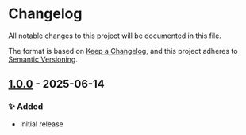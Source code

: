 # Changelog

All notable changes to this project will be documented in this file.

The format is based on [Keep a Changelog](https://keepachangelog.com/en/1.0.0/),
and this project adheres to [Semantic Versioning](https://semver.org/).

## [1.0.0] - 2025-06-14
### ✨ Added
- Initial release

[Unreleased]: https://github.com/zucca-devops-tooling/kyverno-parallel-apply/compare/v1.0.1...HEAD
[1.0.0]: https://github.com/zucca-devops-tooling/kyverno-parallel-apply/releases/tag/v1.0.0